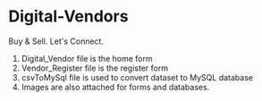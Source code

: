 # Digital-Vendors
Buy &amp; Sell. Let's Connect.

1. Digital_Vendor file is the home form
2. Vendor_Register file is the register form
3. csvToMySql file is used to convert dataset to MySQL database
4. Images are also attached for forms and databases.
